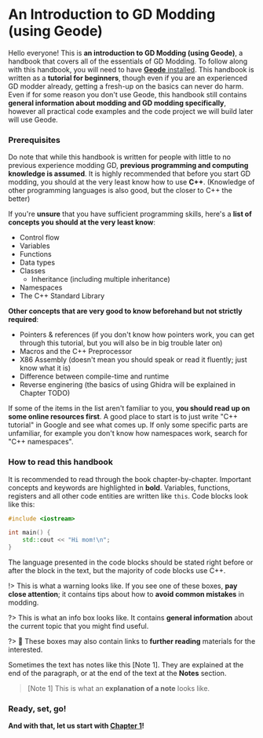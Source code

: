 # An Introduction to GD Modding (using Geode)

Hello everyone! This is **an introduction to GD Modding (using Geode)**, a handbook that covers all of the essentials of GD Modding. To follow along with this handbook, you will need to have [**Geode** installed](/docs/info/installation.md). This handbook is written as a **tutorial for beginners**, though even if you are an experienced GD modder already, getting a fresh-up on the basics can never do harm. Even if for some reason you don't use Geode, this handbook still contains **general information about modding and GD modding specifically**, however all practical code examples and the code project we will build later will use Geode.

### Prerequisites

Do note that while this handbook is written for people with little to no previous experience modding GD, **previous programming and computing knowledge is assumed**. It is highly recommended that before you start GD modding, you should at the very least know how to use **C++**. (Knowledge of other programming languages is also good, but the closer to C++ the better)

If you're **unsure** that you have sufficient programming skills, here's a **list of concepts you should at the very least know**:

 * Control flow
 * Variables
 * Functions
 * Data types
 * Classes
   * Inheritance (including multiple inheritance)
 * Namespaces
 * The C++ Standard Library

**Other concepts that are very good to know beforehand but not strictly required**:

 * Pointers & references (if you don't know how pointers work, you can get through this tutorial, but you will also be in big trouble later on)
 * Macros and the C++ Preprocessor
 * X86 Assembly (doesn't mean you should speak or read it fluently; just know what it is)
 * Difference between compile-time and runtime
 * Reverse enginering (the basics of using Ghidra will be explained in Chapter TODO)

If some of the items in the list aren't familiar to you, **you should read up on some online resources first**. A good place to start is to just write "C++ tutorial" in Google and see what comes up. If only some specific parts are unfamiliar, for example you don't know how namespaces work, search for "C++ namespaces".

### How to read this handbook

It is recommended to read through the book chapter-by-chapter. Important concepts and keywords are highlighted in **bold**. Variables, functions, registers and all other code entities are written like `this`. Code blocks look like this:

```cpp
#include <iostream>

int main() {
    std::cout << "Hi mom!\n";
}
```

The language presented in the code blocks should be stated right before or after the block in the text, but the majority of code blocks use C++.

!> This is what a warning looks like. If you see one of these boxes, **pay close attention**; it contains tips about how to **avoid common mistakes** in modding.

?> This is what an info box looks like. It contains **general information** about the current topic that you might find useful.

?> :green_book: These boxes may also contain links to **further reading** materials for the interested.

Sometimes the text has notes like this [Note 1]. They are explained at the end of the paragraph, or at the end of the text at the **Notes** section.

> [Note 1] This is what an **explanation of a note** looks like.

### Ready, set, go!

**And with that, let us start with [Chapter 1](/docs/handbook/chap1_1)!**
